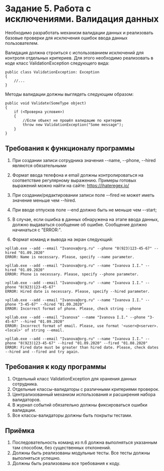 # Задание 5. Работа с исключениями. Валидация данных

Необходимо разработать механизм валидации данных и реализовать базовые проверки для исключения ошибок ввода данных пользователем.

Валидация должна строиться с использованием исключений для контроля отдельных критериев. Для этого необходимо реализовать в коде класс ValidationException следующего вида:

```CSharp
public class ValidationException: Exception
{
    //...
}
```

Методы валидации должны выглядеть следующим образом:

```CSharp
public void Validate(SomeType object)
{
    if (<Проверка условия>)
    {
        //Если объект не прошёл валидацию по критерию
        throw new ValidationException("Some message");
    }
}
```

## Требования к функционалу программы

1. При создании записи сотрудника значения --name, --phone, --hired являются обязательными

2. Формат ввода телефона и email должны контролироваться на соответствие регулярному выражению. Примеры готовых выражений можно найти на сайте: https://ihateregex.io/

3. При создании/редактировании записи поле --fired не может иметь значение меньше чем --hired.

4. При вводе отпусков поле --end должно быть не меньше чем --start;

5. В случае, если ошибка в данных обнаружена на этапе ввода данных, должно выдаваться сообщение об ошибке. Сообщение должно начинаться с "ERROR:".

6. Формат команд и вывода на экран следующий:

```Shell
>pllab.exe --add --email "Ivanova@org.ru" --phone "8(923)123-45-67" --hired "01.09.2020"
ERROR: Name is necessary. Please, specify --name parameter.

>pllab.exe --add --email "Ivanova@org.ru" --name "Ivanova I.I." --hired "01.09.2020"
ERROR: Phone is necessary. Please, specify --phone parameter.

>pllab.exe --add --email "Ivanova@org.ru" --name "Ivanova I.I." --phone "8(923)123-45-67"
ERROR: Hired date is necessary. Please, specify --hired parameter.

>pllab.exe --add --email "Ivanova@org.ru" --name "Ivanova I.I." --phone "3-45-67" --hired "01.09.2020"
ERROR: Incorrect format of phone. Please, check string --phone

>pllab.exe --add --email "Ivanova" --name "Ivanova I.I." --phone "3-45-67" --hired "01.09.2020"
ERROR: Incorrect format of email. Please, use format '<user>@<server>.<local>' of string --email.

>pllab.exe --add --email "Ivanova@org.ru" --name "Ivanova I.I." --phone "8(923)123-45-67" --hired "01.09.2020" --fired "01.08.2020"
ERROR: Fired date must be greater than hired date. Please, check dates --hired and --fired and try again.
```

## Требования к коду программы

1. Отдельный класс ValidationException для хранения данных сотрудника.
2. Отдельные классы-валидаторы с различными критериями проверок.
3. Централизованный механизм использования и расширения набора валидаторов.
4. В журнал событий обязательно должны фиксироваться ошибки валидации.
5. Все классы-валидаторы должны быть покрыты тестами.

## Приёмка

1. Последовательность команд из п.6 должна выполняться указанным там способом, без существенных отклонений.
2. Должны быть реализованы модульные тесты. Все тесты должны выполняться успешно.
3. Должны быть реализованы все требования к коду.
